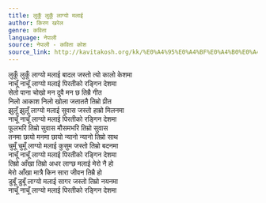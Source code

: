 ```yaml
---
title: लुकूँ लुकूँ लाग्यो मलाई
author: किरण खरेल
genre: कविता
language: नेपाली
source: नेपाली - कविता कोश
source_link: http://kavitakosh.org/kk/%E0%A4%95%E0%A4%BF%E0%A4%B0%E0%A4%A3_%E0%A4%96%E0%A4%B0%E0%A5%87%E0%A4%B2
---
```


लुकूँ लुकूँ लाग्यो मलाई बादल जस्तो त्यो कालो केशमा  
नाचूँ नाचूँ लाग्यो मलाई पिरतीको रङ्गिन देशमा  
सेतो पाना चोखो मन दुवै मन छ तिम्रै गीत  
निलो आकाश निलो खोला जताततै तिम्रो प्रीत  
झुलूँ झुलूँ लाग्यो मलाई सुवास जस्तो हाम्रो मिलनमा  
नाचूँ नाचूँ लाग्यो मलाई पिरतीको रङ्गिन देशमा  
फूलभरि तिम्रो सुवास मौसमभरि तिम्रो सुवास  
तनमा छायो मनमा छायो न्यानो न्यानो तिम्रो साथ  
चुमूँ चुमूँ लाग्यो मलाई कुसुम जस्तो तिम्रो बदनमा  
नाचूँ नाचूँ लाग्यो मलाई पिरतीको रङ्गिन देशमा  
तिम्रो आँखा तिम्रो अधर लाग्छ मलाई मेरो नै हो  
मेरो आँखा मात्रै किन सारा जीवन तिम्रै हो  
डुबूँ डुबूँ लाग्यो मलाई सागर जस्तो तिम्रो नयनमा  
नाचूँ नाचूँ लाग्यो मलाई पिरतीको रङ्गिन देशमा
